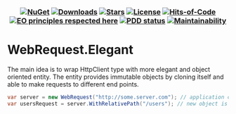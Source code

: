<h3 align="center">
  
  [![NuGet](https://img.shields.io/nuget/v/WebRequest.Elegant.svg)](https://www.nuget.org/packages/WebRequest.Elegant/)
  [![Downloads](https://img.shields.io/nuget/dt/WebRequest.Elegant.svg)](https://www.nuget.org/WebRequest.Elegant/)
  [![Stars](https://img.shields.io/github/stars/DenisZhukovski/WebRequest.Elegant?color=brightgreen)](https://github.com/DenisZhukovski/WebRequest.Elegant/stargazers)
  [![License](https://img.shields.io/badge/license-MIT-blue.svg)](LICENSE.md)
  [![Hits-of-Code](https://hitsofcode.com/github/deniszhukovski/webrequest.elegant)](https://hitsofcode.com/view/github/deniszhukovski/webrequest.elegant)
  [![EO principles respected here](https://www.elegantobjects.org/badge.svg)](https://www.elegantobjects.org)
  [![PDD status](https://www.0pdd.com/svg?name=deniszhukovski/webrequest.elegant)](https://www.0pdd.com/p?name=deniszhukovski/webrequest.elegant)
  [![Maintainability](https://api.codeclimate.com/v1/badges/a99a88d28ad37a79dbf6/maintainability)](https://codeclimate.com/github/DenisZhukovski/WebRequest.Elegant)
</h3>

# WebRequest.Elegant
The main idea is to wrap HttpClient type with more elegant and object oriented entity. The entity provides immutable objects by cloning itself and able to make requests to different end points.

```cs
var server = new WebRequest("http://some.server.com"); // application create the WebRequest only once and the reuse it.
var usersRequest = server.WithRelativePath("/users"); // new object is been created and refers to http://some.server.com/users
```


